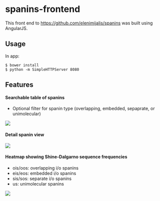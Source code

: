 # spanins-frontend
This front end to https://github.com/elenimijalis/spanins was built using AngularJS.

## Usage
In app:
```console
$ bower install
$ python -m SimpleHTTPServer 8080
```

## Features
#### Searchable table of spanins
* Optional filter for spanin type (overlapping, embedded, sepaprate, or unimolecular)

![](/images/table.png)

#### Detail spanin view
![](/images/detail.png)

#### Heatmap showing Shine-Dalgarno sequence frequencies
  - ois/oos: overlapping i/o spanins
  - eis/eos: embedded i/o spanins
  - sis/sos: separate i/o spanins
  - us:      unimolecular spanins

![](/images/heatmap.png)
